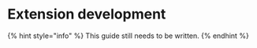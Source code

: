 # Extension development

{% hint style="info" %}
This guide still needs to be written.
{% endhint %}

